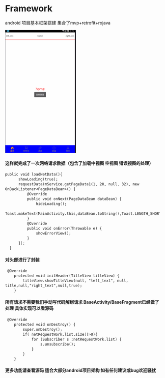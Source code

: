 # Framework
android 项目基本框架搭建 集合了mvp+retrofit+rxjava

![framework](https://github.com/tuwenyuan/Framework/blob/master/111111.gif)

#### 这样就完成了一次网络请求数据（包含了加载中视图 空视图 错误视图的处理）

    public void loadNetData(){
          showLoading(true);
          requestData(mService.getPageData1(1, 20, null, 32), new OnBackListener<PageDataBean>() {
              @Override
              public void onNext(PageDataBean dataBean) {
                  hideLoading();
                  Toast.makeText(MainActivity.this,dataBean.toString(),Toast.LENGTH_SHORT).show();
              }
              @Override
              public void onError(Throwable e) {
                  showErrorView();
              }
          });
      } 
      
#### 对头部进行了封装

 
     @Override
        protected void initHeader(TitleView titleView) {
            titleView.showTitleView(null, "left_text", null, title,null,"right_text",null,true);
        }
        
        
#### 所有请求不需要我们手动写代码解绑请求 BaseActivity/BaseFragment已经做了处理 具体实现可以看源码

     @Override
        protected void onDestroy() {
            super.onDestroy();
            if( netRequestWork.list.size()>0){
                for (Subscriber s :netRequestWork.list) {
                    s.unsubscribe();
                }
            }
        }
    
    
#### 更多功能请查看源码 适合大部分android项目架构 如有任何建议或bug欢迎骚扰
